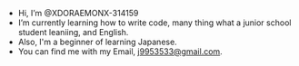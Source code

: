 -  Hi, I’m @XDORAEMONX-314159
-  I’m currently learning how to write code, many thing what a junior school student leaniing, and English.
-  Also, I'm a beginner of learning Japanese.
-  You can find me with my Email, j9953533@gmail.com.

<!---
XDORAEMONX-314159/XDORAEMONX-314159 is a ✨ special ✨ repository because its `README.md` (this file) appears on your GitHub profile.
You can click the Preview link to take a look at your changes.
--->
